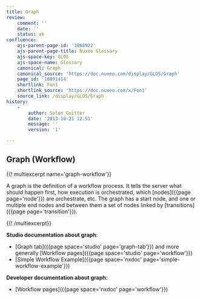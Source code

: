 ```yaml
---
title: Graph
review:
    comment: ''
    date: ''
    status: ok
confluence:
    ajs-parent-page-id: '3868922'
    ajs-parent-page-title: Nuxeo Glossary
    ajs-space-key: GLOS
    ajs-space-name: Glossary
    canonical: Graph
    canonical_source: 'https://doc.nuxeo.com/display/GLOS/Graph'
    page_id: '16091414'
    shortlink: Fon1
    shortlink_source: 'https://doc.nuxeo.com/x/Fon1'
    source_link: /display/GLOS/Graph
history:
    - 
        author: Solen Guitter
        date: '2013-10-21 12:51'
        message: ''
        version: '1'

---
```

## Graph (Workflow)

{{! multiexcerpt name='graph-workflow'}}

A graph is the definition of a workflow process. It tells the server what should happen first, how execution is orchestrated, which [nodes]({{page page='node'}}) are orchestrate, etc. The graph has a start node, and one or multiple end nodes and between them a set of nodes linked by [transitions]({{page page='transition'}}).

{{! /multiexcerpt}}

**Studio documentation about graph**:

*   [Graph tab]({{page space='studio' page='graph-tab'}}) and more generally [Workflow pages]({{page space='studio' page='workflow'}})
*   [Simple Workflow Example]({{page space='nxdoc' page='simple-workflow-example'}})

**Developer documentation about graph:**

*   [Workflow pages]({{page space='nxdoc' page='workflow'}})